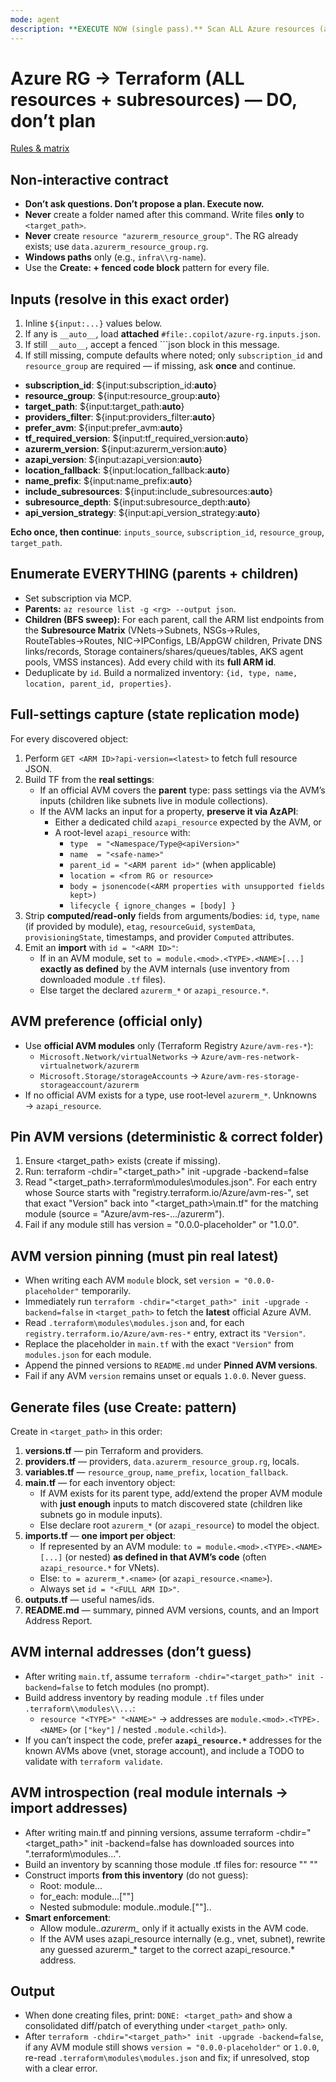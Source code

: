 ```yaml
---
mode: agent
description: **EXECUTE NOW (single pass).** Scan ALL Azure resources (and sub-resources) in the given resource group using the Azure MCP server, then generate Terraform (AVM-first) **and** `imports.tf` with `to:` + `id:` for every discovered object. **Windows paths** only. **Do NOT create the resource group** in Terraform.
---
```


# Azure RG → Terraform (ALL resources + subresources) — **DO, don’t plan**

[Rules & matrix](..\\instructions\\azure-rg-to-terraform.instructions.md)

## Non‑interactive contract
- **Don’t ask questions. Don’t propose a plan. Execute now.**
- **Never** create a folder named after this command. Write files **only** to `<target_path>`.
- **Never** create `resource "azurerm_resource_group"`. The RG already exists; use `data.azurerm_resource_group.rg`.
- **Windows paths** only (e.g., `infra\\rg-name`).
- Use the **Create: <path> + fenced code block** pattern for every file.

## Inputs (resolve in this exact order)
1) Inline `${input:...}` values below.  
2) If any is `__auto__`, load **attached** `#file:.copilot/azure-rg.inputs.json`.  
3) If still `__auto__`, accept a fenced ```json block in this message.  
4) If still missing, compute defaults where noted; only `subscription_id` and `resource_group` are required — if missing, ask **once** and continue.

- **subscription_id**: ${input:subscription_id:__auto__}
- **resource_group**: ${input:resource_group:__auto__}
- **target_path**: ${input:target_path:__auto__}          <!-- default: infra\\<resource_group> -->
- **providers_filter**: ${input:providers_filter:__auto__} <!-- default: [] = ALL -->
- **prefer_avm**: ${input:prefer_avm:__auto__}             <!-- default: true -->
- **tf_required_version**: ${input:tf_required_version:__auto__}   <!-- default: >= 1.5.0 -->
- **azurerm_version**: ${input:azurerm_version:__auto__}           <!-- default: ~> 3.113 -->
- **azapi_version**: ${input:azapi_version:__auto__}               <!-- default: ~> 1.13 -->
- **location_fallback**: ${input:location_fallback:__auto__}
- **name_prefix**: ${input:name_prefix:__auto__}
- **include_subresources**: ${input:include_subresources:__auto__} <!-- default: true -->
- **subresource_depth**: ${input:subresource_depth:__auto__}       <!-- default: all -->
- **api_version_strategy**: ${input:api_version_strategy:__auto__} <!-- default: latest -->

**Echo once, then continue**: `inputs_source`, `subscription_id`, `resource_group`, `target_path`.

## Enumerate EVERYTHING (parents + children)
- Set subscription via MCP.
- **Parents:** `az resource list -g <rg> --output json`.
- **Children (BFS sweep):** For each parent, call the ARM list endpoints from the **Subresource Matrix** (VNets→Subnets, NSGs→Rules, RouteTables→Routes, NIC→IPConfigs, LB/AppGW children, Private DNS links/records, Storage containers/shares/queues/tables, AKS agent pools, VMSS instances). Add every child with its **full ARM id**.
- Deduplicate by `id`. Build a normalized inventory: `{id, type, name, location, parent_id, properties}`.

## Full-settings capture (state replication mode)
For every discovered object:
1) Perform `GET <ARM ID>?api-version=<latest>` to fetch full resource JSON.
2) Build TF from the **real settings**:
   - If an official AVM covers the **parent** type: pass settings via the AVM’s inputs (children like subnets live in module collections).
   - If the AVM lacks an input for a property, **preserve it via AzAPI**:
     - Either a dedicated child `azapi_resource` expected by the AVM, or
     - A root-level `azapi_resource` with:
       - `type  = "<Namespace/Type@<apiVersion>"`
       - `name  = "<safe-name>"`
       - `parent_id = "<ARM parent id>"` (when applicable)
       - `location = <from RG or resource>`
       - `body = jsonencode(<ARM properties with unsupported fields kept>)`
       - `lifecycle { ignore_changes = [body] }`
3) Strip **computed/read-only** fields from arguments/bodies: `id`, `type`, `name` (if provided by module), `etag`, `resourceGuid`, `systemData`, `provisioningState`, timestamps, and provider `Computed` attributes.
4) Emit an **import** with `id = "<ARM ID>"`:
   - If in an AVM module, set `to = module.<mod>.<TYPE>.<NAME>[...]` **exactly as defined** by the AVM internals (use inventory from downloaded module `.tf` files).
   - Else target the declared `azurerm_*` or `azapi_resource.*`.


## AVM preference (official only)
- Use **official AVM modules** only (Terraform Registry `Azure/avm-res-*`):
  - `Microsoft.Network/virtualNetworks` → `Azure/avm-res-network-virtualnetwork/azurerm`
  - `Microsoft.Storage/storageAccounts` → `Azure/avm-res-storage-storageaccount/azurerm`
- If no official AVM exists for a type, use root‑level `azurerm_*`. Unknowns → `azapi_resource`.

## Pin AVM versions (deterministic & correct folder)
1) Ensure <target_path> exists (create if missing).
2) Run: terraform -chdir="<target_path>" init -upgrade -backend=false
3) Read "<target_path>\.terraform\modules\modules.json". For each
   entry whose Source starts with "registry.terraform.io/Azure/avm-res-",
   set that exact "Version" back into "<target_path>\main.tf" for the
   matching module (source = "Azure/avm-res-.../azurerm").
4) Fail if any module still has version = "0.0.0-placeholder" or "1.0.0".


## AVM version pinning (must pin real latest)
- When writing each AVM `module` block, set `version = "0.0.0-placeholder"` temporarily.
- Immediately run `terraform -chdir="<target_path>" init -upgrade -backend=false` in `<target_path>` to fetch the **latest** official Azure AVM.
- Read `.terraform\modules\modules.json` and, for each `registry.terraform.io/Azure/avm-res-*` entry, extract its `"Version"`.
- Replace the placeholder in `main.tf` with the exact `"Version"` from `modules.json` for each module.
- Append the pinned versions to `README.md` under **Pinned AVM versions**.
- Fail if any AVM `version` remains unset or equals `1.0.0`. Never guess.

## Generate files (use **Create:** pattern)
Create in `<target_path>` in this order:

1) **versions.tf** — pin Terraform and providers.
2) **providers.tf** — providers, `data.azurerm_resource_group.rg`, locals.
3) **variables.tf** — `resource_group`, `name_prefix`, `location_fallback`.
4) **main.tf** — for each inventory object:
   - If AVM exists for its parent type, add/extend the proper AVM module with **just enough** inputs to match discovered state (children like subnets go in module inputs).
   - Else declare root `azurerm_*` (or `azapi_resource`) to model the object.
5) **imports.tf** — **one import per object**:
   - If represented by an AVM module: `to = module.<mod>.<TYPE>.<NAME>[...]` (or nested) **as defined in that AVM’s code** (often `azapi_resource.*` for VNets).
   - Else: `to = azurerm_*.<name>` (or `azapi_resource.<name>`).
   - Always set `id = "<FULL ARM ID>"`.
6) **outputs.tf** — useful names/ids.
7) **README.md** — summary, pinned AVM versions, counts, and an Import Address Report.

## AVM internal addresses (don’t guess)
- After writing `main.tf`, assume `terraform -chdir="<target_path>" init -backend=false` to fetch modules (no prompt).
- Build address inventory by reading module `.tf` files under `.terraform\\modules\\...`:
  - `resource "<TYPE>" "<NAME>"` → addresses are `module.<mod>.<TYPE>.<NAME>` (or `["key"]` / nested `.module.<child>`).
- If you can’t inspect the code, prefer **`azapi_resource.*`** addresses for the known AVMs above (vnet, storage account), and include a TODO to validate with `terraform validate`.

## AVM introspection (real module internals → import addresses)
- After writing main.tf and pinning versions, assume terraform -chdir="<target_path>" init -backend=false has downloaded sources into ".terraform\modules\...".
- Build an inventory by scanning those module .tf files for:
  resource "<TYPE>" "<NAME>"
- Construct imports **from this inventory** (do not guess):
  - Root:   module.<mod>.<TYPE>.<NAME>
  - for_each: module.<mod>.<TYPE>.<NAME>["<key>"]
  - Nested submodule: module.<mod>.module.<child>["<key>"].<TYPE>.<NAME>
- **Smart enforcement**:
  - Allow module.*.azurerm_* only if it actually exists in the AVM code.
  - If the AVM uses azapi_resource internally (e.g., vnet, subnet), rewrite any guessed azurerm_* target to the correct azapi_resource.* address.


## Output
- When done creating files, print: `DONE: <target_path>` and show a consolidated diff/patch of everything under `<target_path>` only.
- After `terraform -chdir="<target_path>" init -upgrade -backend=false`, if any AVM module still shows `version = "0.0.0-placeholder"` or `1.0.0`, re-read `.terraform\modules\modules.json` and fix; if unresolved, stop with a clear error.


